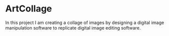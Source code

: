 # ArtCollage
In this project I am creating a collage of images by designing a digital image manipulation software to replicate digital image editing software.
